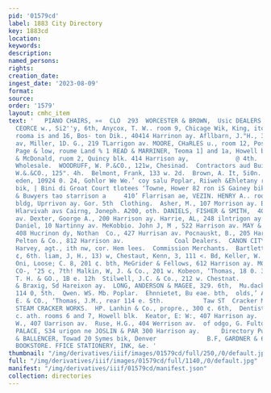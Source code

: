 ```yaml
---
pid: '01579cd'
label: 1883 City Directory
key: 1883cd
location: 
keywords: 
description: 
named_persons: 
rights: 
creation_date: 
ingest_date: '2023-08-09'
format: 
source: 
order: '1579'
layout: cmhc_item
text: '   PIANO CHAIRS, »«  CLO  293  WORCESTER & BROWN,  Usic DEALERS.  DIR        HULL,
  CEORCE w., Si2''y, 6th, Anycox, T. W.. room 9, Chicage Wik, King, itoderick $.,
  rooma is and 16, Bos- ton Dik., 40414 Harrinon ay. Afllbarn, J."H., 383 Harcisce
  av, Miller, 1D. G., 219 TLarrigon av. MOORE, CHaRLES u., room 12, Postomlen bldg.
  Page & low, roume Land % 1 READ & MARRINER, Teoma 1] and 1a, Howell bl. Robison
  & McDonald, ruom 2, Quincy blk. 414 Harrison ay,             @ 4th.     Confectioners—
  Wholesale.  WOODRUFF, W. P.&CO., 121w, Chesinad.  Contractors aud Builders.  BELL,
  W.&.&CO., 125". 4h.  Belmont, Frank, 133 w. 2d.  Brown, A. It, 5i0n. Poplar,           Rowe
  eden, 10924 0. 24, Gohlor We We.’ coy salu Poplar, Riiweh &Ehletany room 9 Quincy
  bik, | Bini di Groat Court tlotees ‘Towne, Hower 82 ron iS Gainey bik., | Rishy
  & Buwyers tao starrison a     410’ Flarrisan ae, VEZIN. HENRY A.. room 1, Post-oMliee
  bldg, Uprrivon ay. Gor. 5th  Clothing.  Asher, M., 107 Morrison ay. BRAHAM, L. A,  iia
  Hlarvivah avs Cairng, Joneph. A200, oth. DANIELS, FISHER & SMITH,  403 ana 493 Ilarrigon
  av. Dexter, Goorge A., 200 Harrison ay. Harrie, AL, 248 ilntrigon ay. MeWohbic,
  Daniel, 10 Nartinny av. MeKobbio. John J, M , 522 Harrison av. MAY & SHOENBERG,  S)8.and
  408 Hucrinon dy, Nothan  Co., 427 Hurrisan av. Pocnauskt, B., 205 Harrison av. Sunds,
  Pelton & Co., 812 Harrison av.              Coal Dealers.  CANON CITY CoaL, ‘John
  Harvey, agt., ith nw, cor. Hem lees.  Commission Merchants.  Bartlett, ¥. 11., 313
  ¢, 6th. liam, J, H., 13) w, Chestaut, Kenn, 3, 111 <. Bd, Keller, W. A. & Ca., 123
  Oni, Loose; C. 8, 201 ¢. bth, MeGrider & Fellows, 612 Harrison ay. MCKENTY, H. &
  CO-, ‘25 c, 7th! Malkin, W, J. & Co., 201 w. Kobeon, ‘Thomas, 18 0. 34: SIMONTON,
  T. H. & GO., 1B e. 12h  Stilwell, J.C. & Co., 212 w. Chestnat.       Cheatnnt.     Leighow
  & Braxig, Sd Hareixon ay.  LONG, ANDERSON & MAGEE, 329. 6th,  Mu.dack, Kohort, rear
  114 0, 5th.  Qwen. WS. Mb. Poplar.  Ehnnietet, Bu eae. bth,  olds,’ A. ROBITAILLE:
  E. & CO., ‘Thomas, J.M., rear 114 e. Sth.           Taw ST  Cracker Manufacturer:     LEADVILLE
  STEAM CRACKER WORKS.  HP. Lanhin & Co., propre., 300 ¢. 6th,  Dentists.     Be i16
  c. ath. rooms 6 and 7, Howell blk.  Keator, E: W:, 407 Harrison ay.  Powers. J,
  W., 407 Uarrison av.  Ruse, H.G., 404 Werrison av.  of odgo, G. Fulton, M.D.     Diamonds.  DIAMOND
  PALACE, S34 urigon ne JOSLIN & PAR 300 Harrison ay.      Directory Publisher:  CORSETT
  & BALLENCER, Towad 20 Symes bik, Denver              B.F, GARDNER & 60. «  THE CORNER
  BOOKSTORE. FFICE STATIONERY, INK, &e. '
thumbnail: "/img/derivatives/iiif/images/01579cd/full/250,/0/default.jpg"
full: "/img/derivatives/iiif/images/01579cd/full/1140,/0/default.jpg"
manifest: "/img/derivatives/iiif/01579cd/manifest.json"
collection: directories
---
```

